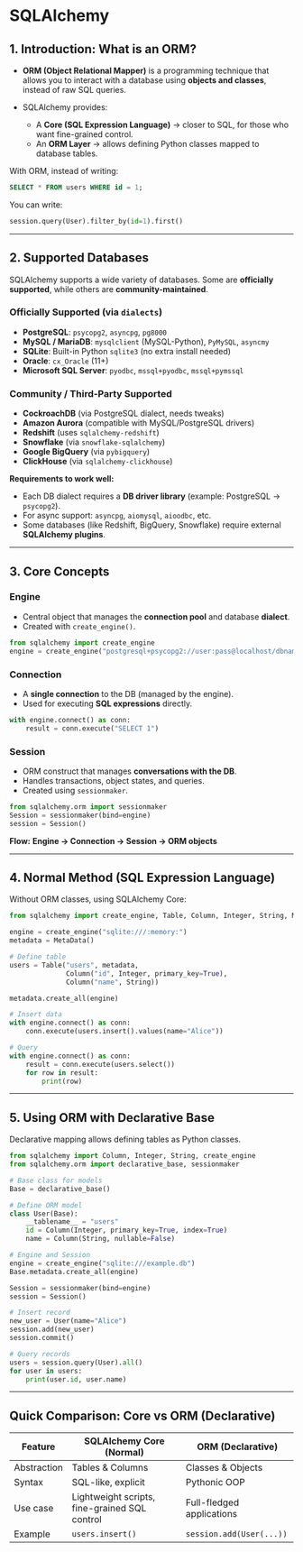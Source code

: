 # SQLAlchemy

## 1. Introduction: What is an ORM?

* **ORM (Object Relational Mapper)** is a programming technique that allows you to interact with a database using **objects and classes**, instead of raw SQL queries.
* SQLAlchemy provides:

  * A **Core (SQL Expression Language)** → closer to SQL, for those who want fine-grained control.
  * An **ORM Layer** → allows defining Python classes mapped to database tables.

With ORM, instead of writing:

```sql
SELECT * FROM users WHERE id = 1;
```

You can write:

```python
session.query(User).filter_by(id=1).first()
```

---

## 2. Supported Databases

SQLAlchemy supports a wide variety of databases. Some are **officially supported**, while others are **community-maintained**.

### Officially Supported (via `dialects`)

* **PostgreSQL**: `psycopg2`, `asyncpg`, `pg8000`
* **MySQL / MariaDB**: `mysqlclient` (MySQL-Python), `PyMySQL`, `asyncmy`
* **SQLite**: Built-in Python `sqlite3` (no extra install needed)
* **Oracle**: `cx_Oracle` (11+)
* **Microsoft SQL Server**: `pyodbc`, `mssql+pyodbc`, `mssql+pymssql`

### Community / Third-Party Supported

* **CockroachDB** (via PostgreSQL dialect, needs tweaks)
* **Amazon Aurora** (compatible with MySQL/PostgreSQL drivers)
* **Redshift** (uses `sqlalchemy-redshift`)
* **Snowflake** (via `snowflake-sqlalchemy`)
* **Google BigQuery** (via `pybigquery`)
* **ClickHouse** (via `sqlalchemy-clickhouse`)

**Requirements to work well:**

* Each DB dialect requires a **DB driver library** (example: PostgreSQL → `psycopg2`).
* For async support: `asyncpg`, `aiomysql`, `aioodbc`, etc.
* Some databases (like Redshift, BigQuery, Snowflake) require external **SQLAlchemy plugins**.

---

## 3. Core Concepts

### Engine

* Central object that manages the **connection pool** and database **dialect**.
* Created with `create_engine()`.

```python
from sqlalchemy import create_engine
engine = create_engine("postgresql+psycopg2://user:pass@localhost/dbname")
```

### Connection

* A **single connection** to the DB (managed by the engine).
* Used for executing **SQL expressions** directly.

```python
with engine.connect() as conn:
    result = conn.execute("SELECT 1")
```

### Session

* ORM construct that manages **conversations with the DB**.
* Handles transactions, object states, and queries.
* Created using `sessionmaker`.

```python
from sqlalchemy.orm import sessionmaker
Session = sessionmaker(bind=engine)
session = Session()
```

**Flow:**
**Engine → Connection → Session → ORM objects**

---

## 4. Normal Method (SQL Expression Language)

Without ORM classes, using SQLAlchemy Core:

```python
from sqlalchemy import create_engine, Table, Column, Integer, String, MetaData

engine = create_engine("sqlite:///:memory:")
metadata = MetaData()

# Define table
users = Table("users", metadata,
              Column("id", Integer, primary_key=True),
              Column("name", String))

metadata.create_all(engine)

# Insert data
with engine.connect() as conn:
    conn.execute(users.insert().values(name="Alice"))

# Query
with engine.connect() as conn:
    result = conn.execute(users.select())
    for row in result:
        print(row)
```

---

## 5. Using ORM with Declarative Base

Declarative mapping allows defining tables as Python classes.

```python
from sqlalchemy import Column, Integer, String, create_engine
from sqlalchemy.orm import declarative_base, sessionmaker

# Base class for models
Base = declarative_base()

# Define ORM model
class User(Base):
    __tablename__ = "users"
    id = Column(Integer, primary_key=True, index=True)
    name = Column(String, nullable=False)

# Engine and Session
engine = create_engine("sqlite:///example.db")
Base.metadata.create_all(engine)

Session = sessionmaker(bind=engine)
session = Session()

# Insert record
new_user = User(name="Alice")
session.add(new_user)
session.commit()

# Query records
users = session.query(User).all()
for user in users:
    print(user.id, user.name)
```

---

## Quick Comparison: Core vs ORM (Declarative)

| Feature     | SQLAlchemy Core (Normal)                      | ORM (Declarative)         |
| ----------- | --------------------------------------------- | ------------------------- |
| Abstraction | Tables & Columns                              | Classes & Objects         |
| Syntax      | SQL-like, explicit                            | Pythonic OOP              |
| Use case    | Lightweight scripts, fine-grained SQL control | Full-fledged applications |
| Example     | `users.insert()`                              | `session.add(User(...))`  |
